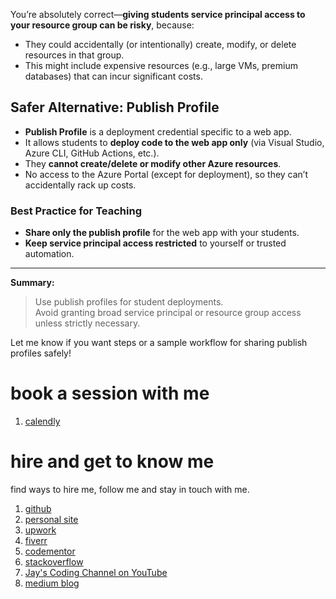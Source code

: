 You’re absolutely correct—**giving students service principal access to your resource group can be risky**, because:

- They could accidentally (or intentionally) create, modify, or delete resources in that group.
- This might include expensive resources (e.g., large VMs, premium databases) that can incur significant costs.

## **Safer Alternative: Publish Profile**

- **Publish Profile** is a deployment credential specific to a web app.
- It allows students to **deploy code to the web app only** (via Visual Studio, Azure CLI, GitHub Actions, etc.).
- They **cannot create/delete or modify other Azure resources**.
- No access to the Azure Portal (except for deployment), so they can’t accidentally rack up costs.

### **Best Practice for Teaching**
- **Share only the publish profile** for the web app with your students.
- **Keep service principal access restricted** to yourself or trusted automation.

---

**Summary:**
> Use publish profiles for student deployments.  
> Avoid granting broad service principal or resource group access unless strictly necessary.

Let me know if you want steps or a sample workflow for sharing publish profiles safely!

# book a session with me

1. [calendly](https://calendly.com/jaycodingtutor/30min)

# hire and get to know me

find ways to hire me, follow me and stay in touch with me.

1. [github](https://github.com/Jay-study-nildana)
1. [personal site](https://thechalakas.com)
1. [upwork](https://www.upwork.com/fl/vijayasimhabr)
1. [fiverr](https://www.fiverr.com/jay_codeguy)
1. [codementor](https://www.codementor.io/@vijayasimhabr)
1. [stackoverflow](https://stackoverflow.com/users/5338888/jay)
1. [Jay's Coding Channel on YouTube](https://www.youtube.com/channel/UCJJVulg4J7POMdX0veuacXw/)
1. [medium blog](https://medium.com/@vijayasimhabr)